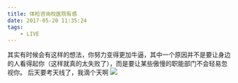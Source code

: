```yaml
---
title: 体检咨询校医院有感
date: 2017-05-20 11:35:24
tags:
	- LIVE
---
```

其实有时候会有这样的想法，你努力变得更加牛逼，其中一个原因并不是要让身边的人看得起你（这样就真的太失败了），而是要让某些傲慢的职能部门不会轻易忽视你。
后天要考天线了，我滴个天啊
![](/images/LIVE/24VS24.jpg)